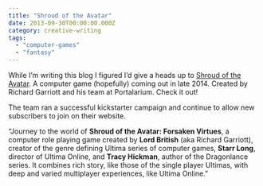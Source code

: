 ```yaml
---
title: "Shroud of the Avatar"
date: 2013-09-30T00:00:00.000Z
category: creative-writing
tags:
  - "computer-games"
  - "fantasy"
---
```


While I’m writing this blog I figured I’d give a heads up to [Shroud of the Avatar](https://www.shroudoftheavatar.com/). A computer game (hopefully) coming out in late 2014. Created by Richard Garriott and his team at Portalarium. Check it out!

The team ran a successful kickstarter campaign and continue to allow new subscribers to join on their website.

“Journey to the world of **Shroud of the Avatar: Forsaken Virtues**, a computer role playing game created by **Lord British** (aka Richard Garriott), creator of the genre defining Ultima series of computer games, **Starr Long**, director of Ultima Online, and **Tracy Hickman**, author of the Dragonlance series. It combines rich story, like those of the single player Ultimas, with deep and varied multiplayer experiences, like Ultima Online.”